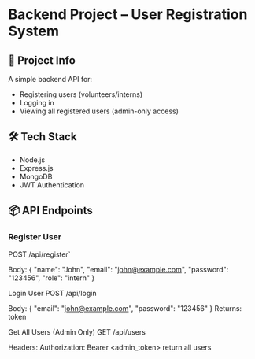 # Backend Project – User Registration System

## 💼 Project Info

A simple backend API for:
- Registering users (volunteers/interns)
- Logging in
- Viewing all registered users (admin-only access)

## 🛠️ Tech Stack

- Node.js
- Express.js
- MongoDB
- JWT Authentication

## 📦 API Endpoints

### Register User
POST /api/register`

Body:
{
  "name": "John",
  "email": "john@example.com",
  "password": "123456",
  "role": "intern"
}

Login User
POST /api/login

Body:
{
  "email": "john@example.com",
  "password": "123456"
}
Returns: token

Get All Users (Admin Only)
GET /api/users

Headers:
Authorization: Bearer <admin_token>
return all users


